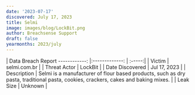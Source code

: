 ```yaml
---
date: '2023-07-17'
discovered: July 17, 2023
title: Selmi
image: images/blog/LockBit.png
author: Breachsense Support
draft: false
yearmonths: 2023/july
---
```



| Data Breach Report
------------:     |:-------------:    | :-----:|
| Victim      | selmi.com.br      | 
| Threat Actor      |  LockBit     | 
| Date Discovered      | Jul 17, 2023      | 
| Description      | Selmi is a manufacturer of flour based products, such as dry pasta, traditional pasta, cookies, crackers, cakes and baking mixes.      | 
| Leak Size      | Unknown      | 

